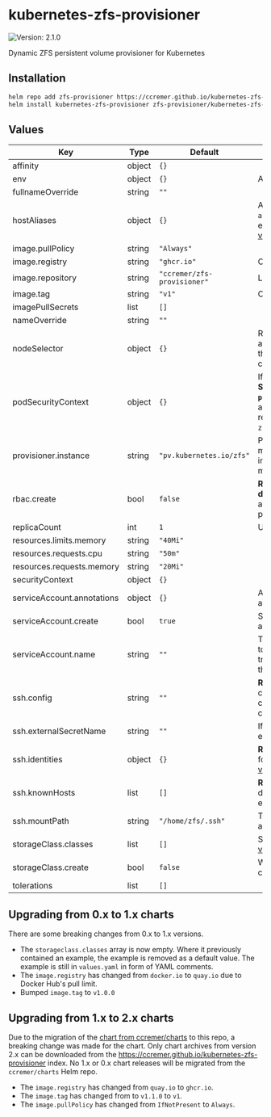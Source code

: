 # kubernetes-zfs-provisioner

![Version: 2.1.0](https://img.shields.io/badge/Version-2.1.0-informational?style=flat-square)

Dynamic ZFS persistent volume provisioner for Kubernetes

## Installation

```bash
helm repo add zfs-provisioner https://ccremer.github.io/kubernetes-zfs-provisioner
helm install kubernetes-zfs-provisioner zfs-provisioner/kubernetes-zfs-provisioner
```

<!---
The README.md file is automatically generated with helm-docs!

Edit the README.gotmpl.md template instead.
-->

<!---
The values below are generated with helm-docs!

Document your changes in values.yaml and let `make docs:helm` generate this section.
-->
## Values

| Key | Type | Default | Description |
|-----|------|---------|-------------|
| affinity | object | `{}` |  |
| env | object | `{}` | A dict with KEY: VALUE pairs |
| fullnameOverride | string | `""` |  |
| hostAliases | object | `{}` | A dict with `{ip, hostnames array}` to configure custom entries in /etc/hosts. See [values.yaml](./values.yaml) for an example. |
| image.pullPolicy | string | `"Always"` |  |
| image.registry | string | `"ghcr.io"` | Container image registry |
| image.repository | string | `"ccremer/zfs-provisioner"` | Location of the container image |
| image.tag | string | `"v1"` | Container image tag |
| imagePullSecrets | list | `[]` |  |
| nameOverride | string | `""` |  |
| nodeSelector | object | `{}` | Reminder: This has no effect on any PVs, but maybe you want the provisioner pod running on certain nodes. |
| podSecurityContext | object | `{}` | If you encounter **issues with SSH, set `podSecurityContext.fsGroup=100`**, as the SSH files might not be readable to the container user `zfs` with uid 100. |
| provisioner.instance | string | `"pv.kubernetes.io/zfs"` | Provisoner instance name if multiple are running (multiple instances are not required for managing multiple ZFS hosts) |
| rbac.create | bool | `false` | **Required for first time deployments** Grant the service account the necessary permissions, |
| replicaCount | int | `1` | Usually `1` is fine |
| resources.limits.memory | string | `"40Mi"` |  |
| resources.requests.cpu | string | `"50m"` |  |
| resources.requests.memory | string | `"20Mi"` |  |
| securityContext | object | `{}` |  |
| serviceAccount.annotations | object | `{}` | Annotations to add to the service account |
| serviceAccount.create | bool | `true` | Specifies whether a service account should be created |
| serviceAccount.name | string | `""` | The name of the service account to use. If not set and create is true, a name is generated using the fullname template |
| ssh.config | string | `""` | **Required.** ssh_config(5)-compatible file content to configure SSH options when connecting |
| ssh.externalSecretName | string | `""` | If SSH secrets are managed externally, specify the name |
| ssh.identities | object | `{}` | **Required.** Provide a private key for each SSH identity. See [values.yaml](./values.yaml) for an example |
| ssh.knownHosts | list | `[]` | **Required.** List of {host, pubKey} dicts where the public key of each host is configured |
| ssh.mountPath | string | `"/home/zfs/.ssh"` | The path where the SSH config and identities are mounted |
| storageClass.classes | list | `[]` | Storage classes to create. See [values.yaml](values.yaml) for an example. |
| storageClass.create | bool | `false` | Whether to create storage classes for this provisioner. |
| tolerations | list | `[]` |  |

## Upgrading from 0.x to 1.x charts

There are some breaking changes from 0.x to 1.x versions.

* The `storageclass.classes` array is now empty.
  Where it previously contained an example, the example is removed as a default value.
  The example is still in `values.yaml` in form of YAML comments.
* The `image.registry` has changed from `docker.io` to `quay.io` due to Docker Hub's pull limit.
* Bumped `image.tag` to `v1.0.0`

## Upgrading from 1.x to 2.x charts

Due to the migration of the [chart from ccremer/charts](https://github.com/ccremer/charts/tree/master/charts/kubernetes-zfs-provisioner) to this repo, a breaking change was made for the chart.
Only chart archives from version 2.x can be downloaded from the https://ccremer.github.io/kubernetes-zfs-provisioner index.
No 1.x or 0.x chart releases will be migrated from the `ccremer/charts` Helm repo.

* The `image.registry` has changed from `quay.io` to `ghcr.io`.
* The `image.tag` has changed from to `v1.1.0` to `v1`.
* The `image.pullPolicy` has changed from `IfNotPresent` to `Always`.

